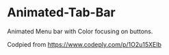 # Animated-Tab-Bar

Animated Menu bar with Color focusing on buttons. 

Codpied from https://www.codeply.com/p/1O2u15XElb

